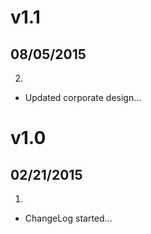 # v1.1
## 08/05/2015

2. [](#improved)
  * Updated corporate design...

# v1.0
## 02/21/2015

1. [](#new)
  * ChangeLog started...
